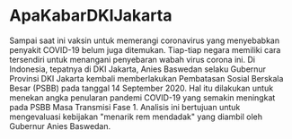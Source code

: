 # ApaKabarDKIJakarta
Sampai saat ini vaksin untuk memerangi coronavirus yang menyebabkan penyakit COVID-19 belum juga ditemukan. Tiap-tiap negara memiliki cara tersendiri untuk menangani penyebaran wabah virus corona ini.  Di Indonesia, tepatnya di DKI Jakarta, Anies Baswedan selaku Gubernur Provinsi DKI Jakarta kembali memberlakukan Pembatasan Sosial Berskala Besar (PSBB) pada tanggal 14 September 2020. Hal itu dilakukan untuk menekan angka penularan pandemi COVID-19 yang semakin meningkat pada PSBB Masa Transmisi Fase 1.  Analisis ini bertujuan untuk mengevaluasi kebijakan "menarik rem mendadak" yang diambil oleh Gubernur Anies Baswedan.
